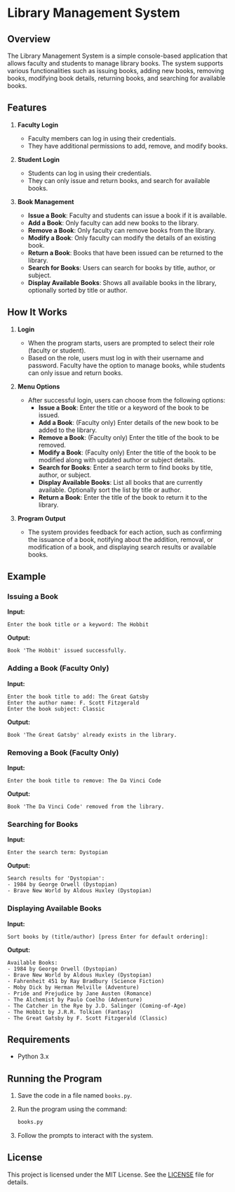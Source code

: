 
# Library Management System

## Overview

The Library Management System is a simple console-based application that allows faculty and students to manage library books. The system supports various functionalities such as issuing books, adding new books, removing books, modifying book details, returning books, and searching for available books.

## Features

1. **Faculty Login**
   - Faculty members can log in using their credentials.
   - They have additional permissions to add, remove, and modify books.

2. **Student Login**
   - Students can log in using their credentials.
   - They can only issue and return books, and search for available books.

3. **Book Management**
   - **Issue a Book**: Faculty and students can issue a book if it is available.
   - **Add a Book**: Only faculty can add new books to the library.
   - **Remove a Book**: Only faculty can remove books from the library.
   - **Modify a Book**: Only faculty can modify the details of an existing book.
   - **Return a Book**: Books that have been issued can be returned to the library.
   - **Search for Books**: Users can search for books by title, author, or subject.
   - **Display Available Books**: Shows all available books in the library, optionally sorted by title or author.

## How It Works

1. **Login**
   - When the program starts, users are prompted to select their role (faculty or student).
   - Based on the role, users must log in with their username and password. Faculty have the option to manage books, while students can only issue and return books.

2. **Menu Options**
   - After successful login, users can choose from the following options:
     - **Issue a Book**: Enter the title or a keyword of the book to be issued.
     - **Add a Book**: (Faculty only) Enter details of the new book to be added to the library.
     - **Remove a Book**: (Faculty only) Enter the title of the book to be removed.
     - **Modify a Book**: (Faculty only) Enter the title of the book to be modified along with updated author or subject details.
     - **Search for Books**: Enter a search term to find books by title, author, or subject.
     - **Display Available Books**: List all books that are currently available. Optionally sort the list by title or author.
     - **Return a Book**: Enter the title of the book to return it to the library.

3. **Program Output**
   - The system provides feedback for each action, such as confirming the issuance of a book, notifying about the addition, removal, or modification of a book, and displaying search results or available books.

## Example

### Issuing a Book

**Input:**
```
Enter the book title or a keyword: The Hobbit
```

**Output:**
```
Book 'The Hobbit' issued successfully.
```

### Adding a Book (Faculty Only)

**Input:**
```
Enter the book title to add: The Great Gatsby
Enter the author name: F. Scott Fitzgerald
Enter the book subject: Classic
```

**Output:**
```
Book 'The Great Gatsby' already exists in the library.
```

### Removing a Book (Faculty Only)

**Input:**
```
Enter the book title to remove: The Da Vinci Code
```

**Output:**
```
Book 'The Da Vinci Code' removed from the library.
```

### Searching for Books

**Input:**
```
Enter the search term: Dystopian
```

**Output:**
```
Search results for 'Dystopian':
- 1984 by George Orwell (Dystopian)
- Brave New World by Aldous Huxley (Dystopian)
```

### Displaying Available Books

**Input:**
```
Sort books by (title/author) [press Enter for default ordering]:
```

**Output:**
```
Available Books:
- 1984 by George Orwell (Dystopian)
- Brave New World by Aldous Huxley (Dystopian)
- Fahrenheit 451 by Ray Bradbury (Science Fiction)
- Moby Dick by Herman Melville (Adventure)
- Pride and Prejudice by Jane Austen (Romance)
- The Alchemist by Paulo Coelho (Adventure)
- The Catcher in the Rye by J.D. Salinger (Coming-of-Age)
- The Hobbit by J.R.R. Tolkien (Fantasy)
- The Great Gatsby by F. Scott Fitzgerald (Classic)
```

## Requirements

- Python 3.x

## Running the Program

1. Save the code in a file named `books.py`.
2. Run the program using the command:
   ```bash
   books.py
   ```

3. Follow the prompts to interact with the system.

## License

This project is licensed under the MIT License. See the [LICENSE](LICENSE) file for details.

